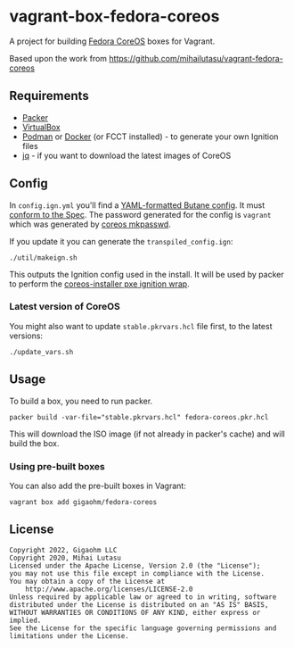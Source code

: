 # vagrant-box-fedora-coreos

A project for building [Fedora CoreOS](https://getfedora.org/en/coreos?stream=stable) boxes for Vagrant.

Based upon the work from https://github.com/mihailutasu/vagrant-fedora-coreos

## Requirements
- [Packer](https://www.packer.io/)
- [VirtualBox](https://www.virtualbox.org)
- [Podman](https://podman.io/) or [Docker](https://www.docker.com/) (or FCCT installed) - to generate your own Ignition files
- [jq](https://stedolan.github.io/jq/) - if you want to download the latest images of CoreOS
## Config

In `config.ign.yml` you'll find a [YAML-formatted Butane config](https://docs.fedoraproject.org/en-US/fedora-coreos/producing-ign/).
It must [conform to the Spec](https://coreos.github.io/butane/specs/).
The password generated for the config is `vagrant` which was generated by [coreos mkpasswd](https://docs.fedoraproject.org/en-US/fedora-coreos/authentication/#_using_password_authentication).

If you update it you can generate the `transpiled_config.ign`:

```shell
./util/makeign.sh
```

This outputs the Ignition config used in the install. It will be used by packer to perform the [coreos-installer pxe ignition wrap](https://coreos.github.io/coreos-installer/cmd/pxe/#coreos-installer-pxe-ignition-wrap).

### Latest version of CoreOS

You might also want to update `stable.pkrvars.hcl` file first, to the latest versions:

```shell
./update_vars.sh
```

## Usage

To build a box, you need to run packer.

```shell
packer build -var-file="stable.pkrvars.hcl" fedora-coreos.pkr.hcl
```

This will download the ISO image (if not already in packer's cache) and will build the box.

### Using pre-built boxes
You can also add the pre-built boxes in Vagrant:

```shell
vagrant box add gigaohm/fedora-coreos
```

## License

```text
Copyright 2022, Gigaohm LLC
Copyright 2020, Mihai Lutasu
Licensed under the Apache License, Version 2.0 (the "License");
you may not use this file except in compliance with the License.
You may obtain a copy of the License at
    http://www.apache.org/licenses/LICENSE-2.0
Unless required by applicable law or agreed to in writing, software
distributed under the License is distributed on an "AS IS" BASIS,
WITHOUT WARRANTIES OR CONDITIONS OF ANY KIND, either express or implied.
See the License for the specific language governing permissions and
limitations under the License.
```
